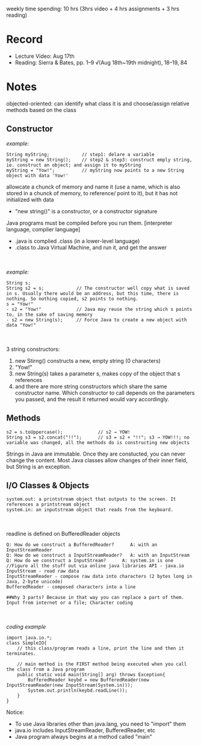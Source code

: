 weekly time spending: 10 hrs (3hrs video + 4 hrs assignments + 3 hrs reading)

# Record
- Lecture Video: Aug 17th
- Reading: Sierra & Bates, pp. 1–9 √(Aug 18th~19th midnight), 18–19, 84

# Notes
objected-oriented: can identify what class it is and choose/assign relative methods based on the class

## Constructor

*example:*

    String myString;            // step1: delare a variable
    myString = new String();    // step2 & step3: construct emply string, ie. construct an object; and assign it to myString
    myString = "Yow!";          // myString now points to a new String object with data 'Yow!'
  
allowcate a chunck of memory and name it (use a name, which is also stored in a chunck of memory, to reference/ point to it), but it has not initialized with data
- "new string()" is a constructor, or a constructor signature
    
Java programs must be compiled before you run them. \[interpreter language, complier language]
- .java is complied .class (in a lower-level language)
- .class to Java Virtual Machine, and run it, and get the answer

<br/><br/>
*example:*

    String s;
    String s2 = s;            // The constructor well copy what is saved in s. Usually there would be an address, but this time, there is nothing. So nothing copied, s2 points to nothing.
    s = "Yow!"
    - s2 = "Yow!"             // Java may reuse the string which s points to, in the sake of saving memory
    - s2 = new String(s);     // Force Java to create a new object with data "Yow!"

<br/><br/>
3 string constructors:
1. new Stirng() constructs a new, empty string (0 characters)
2. "Yow!"
3. new String(s) takes a parameter s, makes copy of the object that s references
4. and there are more string constructors which share the same constructor name. Which constructor to call depends on the parameters you passed, and the result it returned would vary accordingly.

## Methods
    s2 = s.toUppercase();             // s2 → YOW!
    String s3 = s2.concat("!!");      // s3 = s2 + "!!"; s3 → YOW!!!; no variable was changed, all the methods do is constructing new objects

Strings in Java are immutable. Once they are constucted, you can never change the content. Most Java classes allow changes of their inner field, but String is an exception.

## I/O Classes & Objects
    system.out: a printstream object that outputs to the screen. It references a printstream object
    system.in: an inputstream object that reads from the keyboard.

<br/><br/>
readline is defined on BufferedReader objects

    Q: How do we construct a BufferedReader?      A: with an InputStreamReader
    Q: How do we construct a InputStreamReader?   A: with an InputStream
    Q: How do we construct a InputStream?      A: system.in is one            //Figure all the stuff out via online java libraries API - java.io
    InputStream - read raw data
    InputStreamReader - compose raw data into characters (2 bytes long in Java, 2-byte unicode)
    BufferedReader - composed characters into a line
    
    ##Why 3 parts? Because in that way you can replace a part of them. Input from internet or a file; Character coding
    
<br/><br/>
*coding example*

    import java.io.*;
    class SimpleIO{
        // this class/program reads a line, print the line and then it terminates.
    
        // main method is the FIRST method being executed when you call the class from a Java program
        public static void main(String[] arg) throws Exception{
            BufferedReader keybd = new BufferedReader(new InputStreamReader(new InputStream(System.in)));
            System.out.println(keybd.readLine());
        }
    }

Notice:
- To use Java libraries other than java.lang, you need to "import" them
- java.io includes InputStreamReader, BufferedReader, etc
- Java program always begins at a method called "main"




